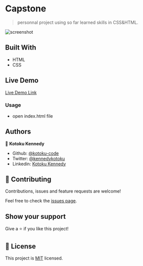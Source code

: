 # Capstone


> personnal project using so far learned skills in CSS&HTML.

![screenshot](/Capstone/media/demo.PNG)


## Built With

- HTML
- CSS

## Live Demo

[Live Demo Link](https://raw.githack.com/kotoku-code/Capstone/tree/feature-branch)


### Usage

- open index.html file



## Authors


👤 **Kotoku Kennedy**

- Github: [@kotoku-code](https://github.com/kotoku-code)
- Twitter: [@kennedykotoku](https://twitter.com/kennedykotoku)
- Linkedin: [Kotoku Kennedy](www.linkedin.com/in/kotoku-kennedy-5b04a9128)

## 🤝 Contributing

Contributions, issues and feature requests are welcome!

Feel free to check the [issues page](https://github.com/kotoku-code/Capstone/issues).

## Show your support

Give a ⭐️ if you like this project!
## 📝 License

This project is [MIT](LICENSE) licensed.


